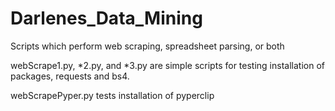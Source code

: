# Darlenes_Data_Mining
Scripts which perform web scraping, spreadsheet parsing, or both

webScrape1.py, \*2.py, and \*3.py are simple scripts for testing installation of packages, requests and bs4.

webScrapePyper.py tests installation of pyperclip
